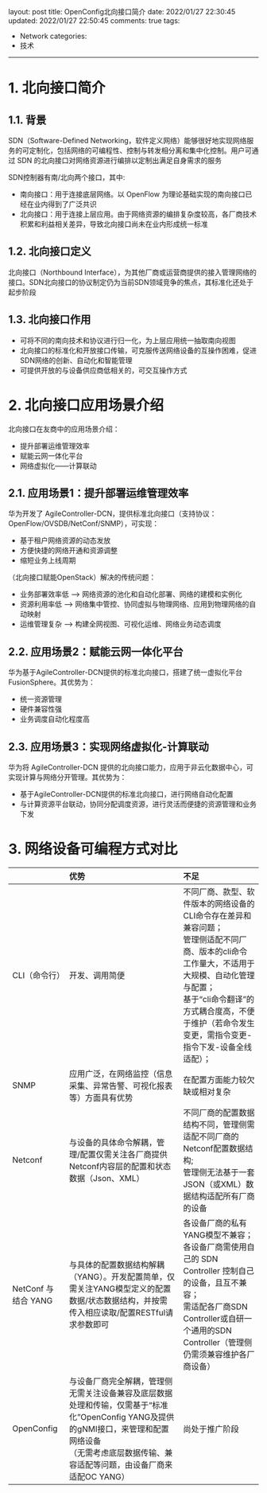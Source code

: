 layout: post
title: OpenConfig北向接口简介
date: 2022/01/27 22:30:45
updated: 2022/01/27 22:50:45
comments: true
tags: 
- Network
categories:
- 技术

---

# 1. 北向接口简介

## 1.1. 背景
SDN（Software-Defined Networking，软件定义网络）能够很好地实现网络服务的可定制化，包括网络的可编程性、控制与转发相分离和集中化控制。用户可通过 SDN 的北向接口对网络资源进行编排以定制出满足自身需求的服务

<!-- more -->

SDN控制器有南/北向两个接口，其中:
- 南向接口：用于连接底层网络。以 OpenFlow 为理论基础实现的南向接口已经在业内得到了广泛共识
- 北向接口：用于连接上层应用。由于网络资源的编排复杂度较高，各厂商技术积累和利益相关差异，导致北向接口尚未在业内形成统一标准

## 1.2. 北向接口定义
北向接口（Northbound Interface），为其他厂商或运营商提供的接入管理网络的接口。SDN北向接口的协议制定仍为当前SDN领域竞争的焦点，其标准化还处于起步阶段

## 1.3. 北向接口作用
- 可将不同的南向技术和协议进行归一化，为上层应用统一抽取南向视图
- 北向接口的标准化和开放接口传输，可克服传送网络设备的互操作困难，促进SDN网络的创新、自动化和智能管理
- 可提供开放的与设备供应商低相关的，可交互操作方式

# 2. 北向接口应用场景介绍
北向接口在友商中的应用场景介绍：
- 提升部署运维管理效率
- 赋能云网一体化平台
- 网络虚拟化——计算联动

## 2.1. 应用场景1：提升部署运维管理效率
华为开发了 AgileController-DCN，提供标准北向接口（支持协议：OpenFlow/OVSDB/NetConf/SNMP），可实现：
- 基于租户网络资源的动态发放
- 方便快捷的网络开通和资源调整
- 缩短业务上线周期

（北向接口赋能OpenStack）解决的传统问题：
- 业务部署效率低  -->  网络资源的池化和自动化部署、网络的建模和实例化
- 资源利用率低  -->  网络集中管控、协同虚拟与物理网络、应用到物理网络的自动映射
- 运维管理复杂  -->  构建全网视图、可视化运维、网络业务动态调度

## 2.2. 应用场景2：赋能云网一体化平台
华为基于AgileController-DCN提供的标准北向接口，搭建了统一虚拟化平台FusionSphere。其优势为：
- 统一资源管理
- 硬件兼容性强
- 业务调度自动化程度高

## 2.3. 应用场景3：实现网络虚拟化-计算联动
华为将 AgileController-DCN 提供的北向接口能力，应用于非云化数据中心，可实现计算与网络分开管理。其优势为：
- 基于AgileController-DCN提供的标准北向接口，进行网络自动化配置
- 与计算资源平台联动，协同分配调度资源，进行灵活而便捷的资源管理和业务下发

# 3. 网络设备可编程方式对比

||优势|不足|
|:----|:----|:----|
|CLI（命令行）|开发、调用简便|不同厂商、款型、软件版本的网络设备的CLI命令存在差异和兼容问题；<br>管理侧适配不同厂商、版本的cli命令工作量大，不适用于大规模、自动化管理与配置；<br>基于“cli命令翻译”的方式耦合度高，不便于维护（若命令发生变更，需指令变更-指令下发-设备全线适配）；|
|SNMP|应用广泛，在网络监控（信息采集、异常告警、可视化报表等）方面具有优势|在配置方面能力较欠缺或相对复杂|
|Netconf|与设备的具体命令解耦，管理/配置仅需关注各厂商提供Netconf内容层的配置和状态数据（Json、XML）|不同厂商的配置数据结构不同，管理侧需适配不同厂商的Netconf配置数据结构;<br>管理侧无法基于一套JSON（或XML）数据结构适配所有厂商的设备|
|NetConf 与结合 YANG|与具体的配置数据结构解耦（YANG）。开发配置简单，仅需关注YANG模型定义的配置数据/状态数据结构，并按需传入相应读取/配置RESTful请求参数即可|各设备厂商的私有YANG模型不兼容；<br>各设备厂商需使用自己的 SDN Controller 控制自己的设备，且互不兼容；<br>需适配各厂商SDN Controller或自研一个通用的SDN Controller（管理侧仍需须兼容维护各厂商设备）|
|OpenConfig|与设备厂商完全解耦，管理侧无需关注设备兼容及底层数据处理和传输，仅需基于“标准化”OpenConfig YANG及提供的gNMI接口，来管理和配置网络设备<br>（无需考虑底层数据传输、兼容适配等问题，由设备厂商来适配OC YANG）|尚处于推广阶段|

